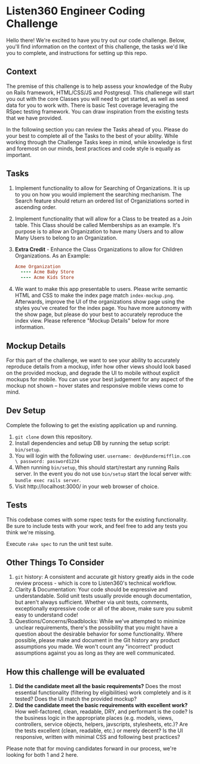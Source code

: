 # Listen360 Engineer Coding Challenge

Hello there! We're excited to have you try out our code challenge. Below, you'll find information on the context of this challenge, the tasks we'd like you to complete, and instructions for setting up this repo.

## Context

The premise of this challenge is to help assess your knowledge of the Ruby on Rails framework, HTML/CSS/JS and Postgresql. This challenege will start you out with the core Classes you will need to get started, as well as seed data for you to work with. There is basic Test coverage leveraging the RSpec testing framework. You can draw inspiration from the existing tests that we have provided.

In the following section you can review the Tasks ahead of you. Please do your best to complete all of the Tasks to the best of your ability. While working through the Challenge Tasks keep in mind, while knowledge is first and foremost on our minds, best practices and code style is equally as important.

## Tasks

1. Implement functionality to allow for Searching of Organizations. It is up to you on how you would implement the searching mechanism. The Search feature should return an ordered list of Organiziations sorted in ascending order.

2. Implement functionality that will allow for a Class to be treated as a Join table. This Class should be called Memberships as an example. It's purpose is to allow an Organization to have many Users and to allow Many Users to belong to an Organization.

3. **Extra Credit** - Enhance the Class Organizations to allow for Children Organizations. As an Example:

   ```ruby
   Acme Organization
     ---- Acme Baby Store
     ---- Acme Kids Store
   ```

4) We want to make this app presentable to users. Please write semantic HTML
   and CSS to make the index page match `index-mockup.png`. Afterwards, improve
   the UI of the organizations show page using the styles you've created for the
   index page. You have more autonomy with the show page, but please do your best
   to accurately reproduce the index view. Please reference "Mockup Details" below
   for more information.

## Mockup Details

For this part of the challenge, we want to see your ability to accurately
reproduce details from a mockup, infer how other views should look based on the
provided mockup, and degrade the UI to mobile without explicit mockups for
mobile. You can use your best judgement for any aspect of the mockup not shown
– hover states and responsive mobile views come to mind.

## Dev Setup

Complete the following to get the existing application up and running.

1. `git clone` down this repository.
2. Install dependencies and setup DB by running the setup script: `bin/setup`.
3. You will login with the following user. `username: dev@dundermifflin.com \ password: password1234`
4. When running `bin/setup`, this should start/restart any running Rails server. In the event you do not use `bin/setup` start the local server with: `bundle exec rails server`.
5. Visit http://localhost:3000/ in your web browser of choice.

## Tests

This codebase comes with some rspec tests for the existing functionality. Be sure to include tests with your work,
and feel free to add any tests you think we're missing.

Execute `rake spec` to run the unit test suite.

## Other Things To Consider

1. `git` history: A consistent and accurate git history greatly aids in the code review process -
   which is core to Listen360's technical workflow.
2. Clarity & Documentation: Your code should be expressive and understandable. Solid unit tests usually
   provide enough documentation, but aren't always sufficient. Whether via unit tests, comments, exceptionally
   expressive code or all of the above, make sure you submit easy to understand code!
3. Questions/Concerns/Roadblocks: While we've attempted to minimize unclear requirements, there's the
   possibility that you might have a question about the desirable behavior for some functionality. Where possible,
   please make and document in the Git history any product assumptions you made. We won't count any "incorrect"
   product assumptions against you as long as they are well communicated.

## How this challenge will be evaluated

1. **Did the candidate meet all the basic requirements?** Does the most essential functionality
   (filtering by eligibilities) work completely and is it tested? Does the UI match the provided mockup?
2. **Did the candidate meet the basic requirements with excellent work?** How
   well-factored, clean, readable, DRY, and performant is the code? Is the business logic in the appropriate
   places (e.g. models, views, controllers, service objects, helpers, javscripts, stylesheets, etc.)? Are the tests
   excellent (clean, readable, etc.) or merely decent? Is the UI responsive, written with minimal CSS and
   following best practices?

Please note that for moving candidates forward in our process, we're looking for both 1 and 2 here.

